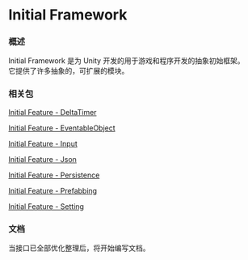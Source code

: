 # Initial Framework

### 概述

Initial Framework 是为 Unity 开发的用于游戏和程序开发的抽象初始框架。  
它提供了许多抽象的，可扩展的模块。

### 相关包

[Initial Feature - DeltaTimer](https://github.com/SIRT43/Initial-Feature-DeltaTimer)

[Initial Feature - EventableObject](https://github.com/SIRT43/Initial-Feature-EventableObject)

[Initial Feature - Input](https://github.com/SIRT43/Initial-Feature-Input)

[Initial Feature - Json](https://github.com/SIRT43/Initial-Feature-Json)

[Initial Feature - Persistence](https://github.com/SIRT43/Initial-Feature-Persistence)

[Initial Feature - Prefabbing](https://github.com/SIRT43/Initial-Feature-Prefabbing)

[Initial Feature - Setting](https://github.com/SIRT43/Initial-Feature-Setting)

### 文档

当接口已全部优化整理后，将开始编写文档。
